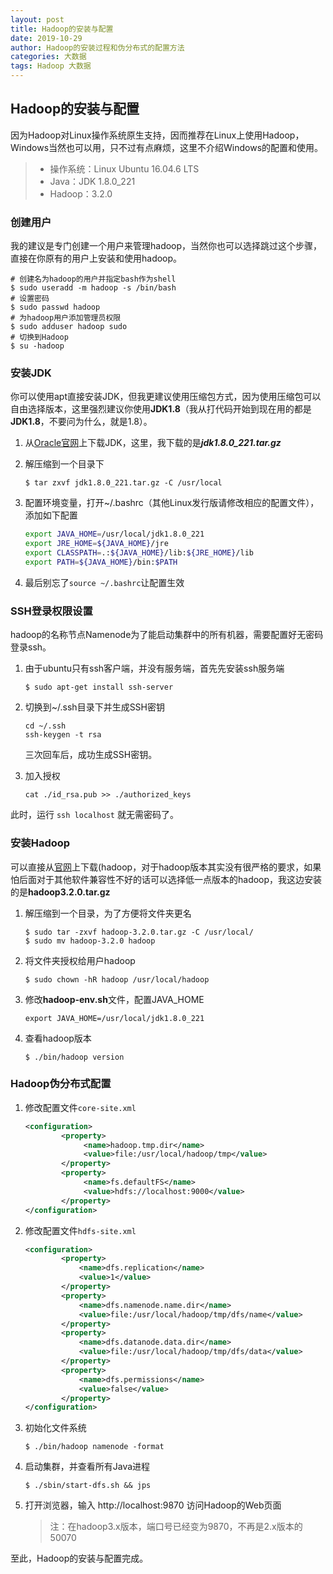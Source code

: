 ```yaml
---
layout: post
title: Hadoop的安装与配置
date: 2019-10-29
author: Hadoop的安装过程和伪分布式的配置方法
categories: 大数据
tags: Hadoop 大数据
---
```


## Hadoop的安装与配置

因为Hadoop对Linux操作系统原生支持，因而推荐在Linux上使用Hadoop，Windows当然也可以用，只不过有点麻烦，这里不介绍Windows的配置和使用。

> * 操作系统：Linux Ubuntu 16.04.6 LTS
> * Java：JDK 1.8.0_221
> * Hadoop：3.2.0

### 创建用户

我的建议是专门创建一个用户来管理hadoop，当然你也可以选择跳过这个步骤，直接在你原有的用户上安装和使用hadoop。

```shell
# 创建名为hadoop的用户并指定bash作为shell
$ sudo useradd -m hadoop -s /bin/bash
# 设置密码
$ sudo passwd hadoop
# 为hadoop用户添加管理员权限
$ sudo adduser hadoop sudo
# 切换到Hadoop
$ su -hadoop
```

### 安装JDK

你可以使用apt直接安装JDK，但我更建议使用压缩包方式，因为使用压缩包可以自由选择版本，这里强烈建议你使用**JDK1.8**（我从打代码开始到现在用的都是**JDK1.8**，不要问为什么，就是1.8）。

1. 从[Oracle官网](https://www.oracle.com/technetwork/java/javase/downloads/jdk8-downloads-2133151.html)上下载JDK，这里，我下载的是***jdk1.8.0_221.tar.gz***

2. 解压缩到一个目录下

   ```shell
   $ tar zxvf jdk1.8.0_221.tar.gz -C /usr/local
   ```

3. 配置环境变量，打开~/.bashrc（其他Linux发行版请修改相应的配置文件），添加如下配置

   ```sh
   export JAVA_HOME=/usr/local/jdk1.8.0_221
   export JRE_HOME=${JAVA_HOME}/jre
   export CLASSPATH=.:${JAVA_HOME}/lib:${JRE_HOME}/lib
   export PATH=${JAVA_HOME}/bin:$PATH
   ```

4. 最后别忘了`source ~/.bashrc`让配置生效

### SSH登录权限设置

hadoop的名称节点Namenode为了能启动集群中的所有机器，需要配置好无密码登录ssh。

1. 由于ubuntu只有ssh客户端，并没有服务端，首先先安装ssh服务端

   ```shell
   $ sudo apt-get install ssh-server
   ```

2. 切换到~/.ssh目录下并生成SSH密钥

   ```shell
   cd ~/.ssh
   ssh-keygen -t rsa
   ```

   三次回车后，成功生成SSH密钥。

3. 加入授权

   ```shell
   cat ./id_rsa.pub >> ./authorized_keys 
   ```

此时，运行 `ssh localhost` 就无需密码了。

### 安装Hadoop

可以直接从[官网](https://hadoop.apache.org/releases.html)上下载(hadoop，对于hadoop版本其实没有很严格的要求，如果怕后面对于其他软件兼容性不好的话可以选择低一点版本的hadoop，我这边安装的是**hadoop3.2.0.tar.gz**

1. 解压缩到一个目录，为了方便将文件夹更名

   ```shell
   $ sudo tar -zxvf hadoop-3.2.0.tar.gz -C /usr/local/
   $ sudo mv hadoop-3.2.0 hadoop
   ```

2. 将文件夹授权给用户hadoop

   ```shell
   $ sudo chown -hR hadoop /usr/local/hadoop
   ```

3. 修改**hadoop-env.sh**文件，配置JAVA_HOME

   ```shell
   export JAVA_HOME=/usr/local/jdk1.8.0_221
   ```

4. 查看hadoop版本

   ```shell
   $ ./bin/hadoop version
   ```

### Hadoop伪分布式配置

1. 修改配置文件`core-site.xml`

   ```xml
   <configuration>
           <property>
                <name>hadoop.tmp.dir</name>
                <value>file:/usr/local/hadoop/tmp</value>
           </property>
           <property>
                <name>fs.defaultFS</name>
                <value>hdfs://localhost:9000</value>
           </property>
   </configuration>
   ```

2. 修改配置文件`hdfs-site.xml`

   ```xml
   <configuration>
           <property>
               <name>dfs.replication</name>
               <value>1</value>
           </property>
           <property>
               <name>dfs.namenode.name.dir</name>
               <value>file:/usr/local/hadoop/tmp/dfs/name</value>
           </property>
           <property>
               <name>dfs.datanode.data.dir</name>
               <value>file:/usr/local/hadoop/tmp/dfs/data</value>
           </property>
           <property>
               <name>dfs.permissions</name>
               <value>false</value>
           </property>
   </configuration>
   ```

3. 初始化文件系统

   ```shell
   $ ./bin/hadoop namenode -format
   ```

4. 启动集群，并查看所有Java进程

   ```shell
   $ ./sbin/start-dfs.sh && jps
   ```

5. 打开浏览器，输入 http://localhost:9870 访问Hadoop的Web页面

   > 注：在hadoop3.x版本，端口号已经变为9870，不再是2.x版本的50070

至此，Hadoop的安装与配置完成。